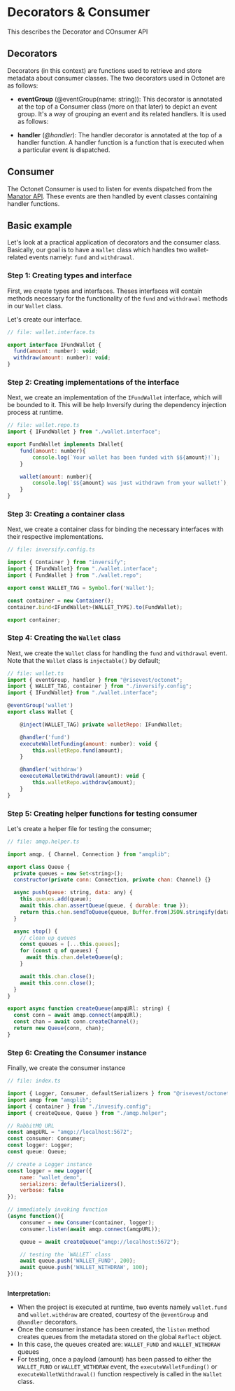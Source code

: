 # Decorators & Consumer

This describes the Decorator and COnsumer API

## Decorators

Decorators (in this context) are functions used to retrieve and store metadata about consumer classes. The two decorators used in Octonet are as follows:

- **eventGroup** (@eventGroup(name: string)): This decorator is annotated at the top of a Consumer class (more on that later) to depict an event group. It's a way of grouping an event and its related handlers. It is used as follows:

- **handler** (_@handler_): The handler decorator is annotated at the top of a handler function. A handler function is a function that is executed when a particular event is dispatched.

## Consumer

The Octonet Consumer is used to listen for events dispatched from the [Manator API](https://github.com/risevest/manator-api). These events are then handled by event classes containing handler functions.

## Basic example

Let's look at a practical application of decorators and the consumer class. Basically, our goal is to have a `Wallet` class which handles two wallet-related events namely: `fund` and `withdrawal`.

### Step 1: Creating types and interface

First, we create types and interfaces. Theses interfaces will contain methods necessary for the functionality of the `fund` and `withdrawal` methods in our `Wallet` class.

Let's create our interface.

```js
// file: wallet.interface.ts

export interface IFundWallet {
  fund(amount: number): void;
  withdraw(amount: number): void;
}
```

### Step 2: Creating implementations of the interface

Next, we create an implementation of the `IFundWallet` interface, which will be bounded to it. This will be help Inversify during the dependency injection process at runtime.

```js
// file: wallet.repo.ts
import { IFundWallet } from "./wallet.interface";

export FundWallet implements IWallet{
    fund(amount: number){
        console.log(`Your wallet has been funded with $${amount}!`);
    }

    wallet(amount: number){
        console.log(`$${amount} was just withdrawn from your wallet!`);
    }
}
```

### Step 3: Creating a container class

Next, we create a container class for binding the necessary interfaces with their respective implementations.

```js
// file: inversify.config.ts

import { Container } from "inversify";
import { IFundWallet} from "./wallet.interface";
import { FundWallet } from "./wallet.repo";

export const WALLET_TAG = Symbol.for('Wallet');

const container = new Container();
container.bind<IFundWallet>(WALLET_TYPE).to(FundWallet);

export container;
```

### Step 4: Creating the `Wallet` class

Next, we create the `Wallet` class for handling the `fund` and `withdrawal` event. Note that the `Wallet` class is `injectable()` by default;

```js
// file: wallet.ts
import { eventGroup, handler } from "@risevest/octonet";
import { WALLET_TAG, container } from "./inversify.config";
import { IFundWallet} from "./wallet.interface";

@eventGroup('wallet')
export class Wallet {

    @inject(WALLET_TAG) private walletRepo: IFundWallet;

    @handler('fund')
    executeWalletFunding(amount: number): void {
        this.walletRepo.fund(amount);
    }

    @handler('withdraw')
    eexecuteWalletWithdrawal(amount): void {
        this.walletRepo.withdraw(amount);
    }
}
```

### Step 5: Creating helper functions for testing consumer

Let's create a helper file for testing the consumer;

```js
// file: amqp.helper.ts

import amqp, { Channel, Connection } from "amqplib";

export class Queue {
  private queues = new Set<string>();
  constructor(private conn: Connection, private chan: Channel) {}

  async push(queue: string, data: any) {
    this.queues.add(queue);
    await this.chan.assertQueue(queue, { durable: true });
    return this.chan.sendToQueue(queue, Buffer.from(JSON.stringify(data)));
  }

  async stop() {
    // clean up queues
    const queues = [...this.queues];
    for (const q of queues) {
      await this.chan.deleteQueue(q);
    }

    await this.chan.close();
    await this.conn.close();
  }
}

export async function createQueue(ampqURl: string) {
  const conn = await amqp.connect(ampqURl);
  const chan = await conn.createChannel();
  return new Queue(conn, chan);
}
```

### Step 6: Creating the Consumer instance

Finally, we create the consumer instance

```js
// file: index.ts

import { Logger, Consumer, defaultSerializers } from "@risevest/octonet";
import amqp from "amqplib";
import { container } from "./invesify.config";
import { createQueue, Queue } from "./amqp.helper";

// RabbitMQ URL
const amqpURL = "amqp://localhost:5672";
const consumer: Consumer;
const logger: Logger;
const queue: Queue;

// create a Logger instance
const logger = new Logger({
    name: "wallet_demo",
    serializers: defaultSerializers(),
    verbose: false
});

// immediately invoking function
(async function(){
    consumer = new Consumer(container, logger);
    consumer.listen(await amqp.connect(amqpURL));

    queue = await createQueue("amqp://localhost:5672");

    // testing the `WALLET` class
    await queue.push('WALLET_FUND', 200);
    await queue.push('WALLET_WITHDRAW', 100);
})();



```

**Interpretation:**

- When the project is executed at runtime, two events namely `wallet.fund` and `wallet.withdraw` are created, courtesy of the `@eventGroup` and `@handler` decorators.
- Once the consumer instance has been created, the `listen` method creates queues from the metadata stored on the global `Reflect` object.
- In this case, the queues created are: `WALLET_FUND` and `WALLET_WITHDRAW` queues
- For testing, once a payload (amount) has been passed to either the `WALLET_FUND` or `WALLET_WITHDRAW` event, the `executeWalletFunding()` or `executeWalletWithdrawal()` function respectively is called in the `Wallet` class.
